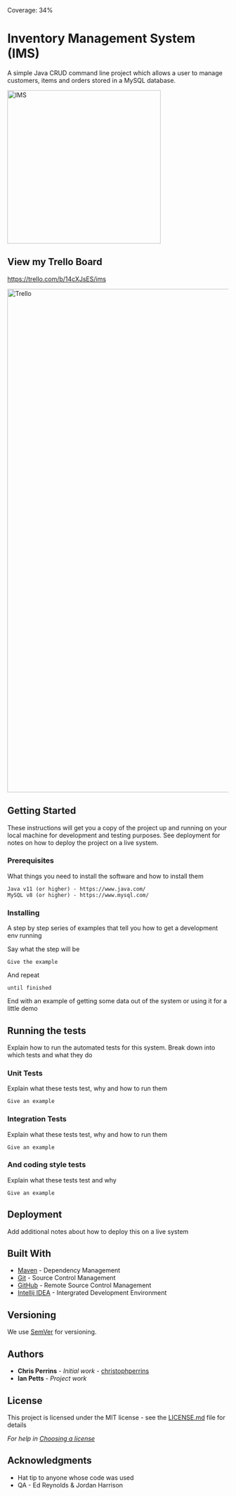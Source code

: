 Coverage: 34%
# Inventory Management System (IMS)

A simple Java CRUD command line project which allows a user to manage customers, items and orders stored in a MySQL database.

<img width="349" alt="IMS" src="https://user-images.githubusercontent.com/66824231/178939575-f682941b-9578-496e-b245-2e006fa2ad29.png">

## View my Trello Board
https://trello.com/b/14cXJsES/ims

<img width="1146" alt="Trello" src="https://user-images.githubusercontent.com/66824231/178939806-bf6e1e7b-91c2-44d1-84cf-e69ec2ec5a47.png">

## Getting Started

These instructions will get you a copy of the project up and running on your local machine for development and testing purposes. See deployment for notes on how to deploy the project on a live system.

### Prerequisites

What things you need to install the software and how to install them

```
Java v11 (or higher) - https://www.java.com/
MySQL v8 (or higher) - https://www.mysql.com/
```

### Installing

A step by step series of examples that tell you how to get a development env running

Say what the step will be

```
Give the example
```

And repeat

```
until finished
```

End with an example of getting some data out of the system or using it for a little demo

## Running the tests

Explain how to run the automated tests for this system. Break down into which tests and what they do

### Unit Tests 

Explain what these tests test, why and how to run them

```
Give an example
```

### Integration Tests 
Explain what these tests test, why and how to run them

```
Give an example
```

### And coding style tests

Explain what these tests test and why

```
Give an example
```

## Deployment

Add additional notes about how to deploy this on a live system

## Built With

* [Maven](https://maven.apache.org/) - Dependency Management
* [Git](https://git-scm.com/) - Source Control Management
* [GitHub](https://github.com/) - Remote Source Control Management
* [Intellij IDEA](https://www.jetbrains.com/idea/) - Intergrated Development Environment

## Versioning

We use [SemVer](http://semver.org/) for versioning.

## Authors

* **Chris Perrins** - *Initial work* - [christophperrins](https://github.com/christophperrins)
* **Ian Petts** - *Project work*

## License

This project is licensed under the MIT license - see the [LICENSE.md](LICENSE.md) file for details 

*For help in [Choosing a license](https://choosealicense.com/)*

## Acknowledgments

* Hat tip to anyone whose code was used
* QA - Ed Reynolds & Jordan Harrison

